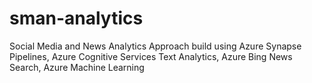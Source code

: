 # sman-analytics
Social Media and News Analytics Approach build using Azure Synapse Pipelines, Azure Cognitive Services Text Analytics, Azure Bing News Search, Azure Machine Learning
